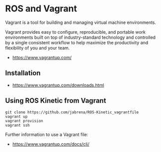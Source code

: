 # ROS and Vagrant

Vagrant is a tool for building and managing virtual machine environments.

Vagrant provides easy to configure, reproducible, and portable work environments
built on top of industry-standard technology and controlled by a single consistent
workflow to help maximize the productivity and flexibility of you and your team.

- https://www.vagrantup.com/

## Installation

- https://www.vagrantup.com/downloads.html

## Using ROS Kinetic from Vagrant

```
git clone https://github.com/jabrena/ROS-Kinetic_vagrantfile
vagrant up
vagrant provision
vagrant ssh
```

Further information to use a Vagrant file:

- https://www.vagrantup.com/docs/cli/
